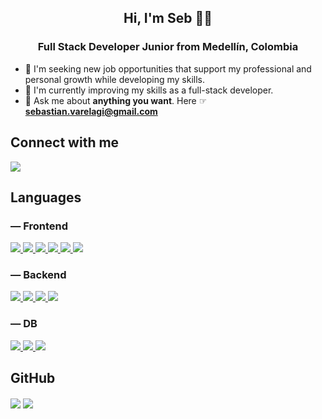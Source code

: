 <h2 align="center">Hi, I'm Seb 👋🏻</h1>

<h3 align="center">Full Stack Developer Junior from Medellín, Colombia</h3>

- 🌱 I'm seeking new job opportunities that support my professional and personal growth while developing my skills.
- 🚀 I'm currently improving my skills as a full-stack developer.
- 💬 Ask me about **anything you want**. Here ☞ **sebastian.varelagi@gmail.com**

<h2> Connect with me</h2>

<p align="left">
  <a href="https://www.linkedin.com/in/sebastianvarelag/">
    <img src="https://skillicons.dev/icons?i=linkedin" />
  </a>
</p>

<h2>Languages</h2>

<h3> — Frontend</h3>


<p>
  <a href="https://www.w3schools.com/html/">
    <img src="https://skillicons.dev/icons?i=html" />
  </a>
    <a href="https://www.w3schools.com/css/">
    <img src="https://skillicons.dev/icons?i=css" />
  </a>
    <a href="https://www.w3schools.com/js/">
    <img src="https://skillicons.dev/icons?i=javascript" />
  </a>
    <a href="https://getbootstrap.com/">
    <img src="https://skillicons.dev/icons?i=bootstrap" />
  </a>
    <a href="https://react.dev/">
    <img src="https://skillicons.dev/icons?i=react" />
  </a>
    <a href="https://nextjs.org/">
    <img src="https://skillicons.dev/icons?i=next" />
  </a>
</p>

<h3> — Backend</h3>

<p>
  <a href="https://nodejs.org/en">
    <img src="https://skillicons.dev/icons?i=nodejs" />
  </a>
    <a href="https://www.typescriptlang.org/">
    <img src="https://skillicons.dev/icons?i=typescript" />
  </a>
    <a href=https://expressjs.com/">
    <img src="https://skillicons.dev/icons?i=express" />
  </a>
      <a href="https://www.java.com/">
    <img src="https://skillicons.dev/icons?i=java" />
  </a>
</p>

<h3> — DB</h3>

<p>
  <a href="https://www.mongodb.com/">
    <img src="https://skillicons.dev/icons?i=mongo" />
  </a>
  <a href="https://www.postgresql.org/">
    <img src="https://skillicons.dev/icons?i=postgres" />
  </a>
    <a href="https://www.mysql.com/">
    <img src="https://skillicons.dev/icons?i=mysql" />
  </a>
</p>

<h2>GitHub</h2>

<p>
    <img align="center" src="https://github-readme-stats.vercel.app/api/top-langs/?username=sebastianvarelag&theme=holi&layout=compact&count_private=true%22"/>
        <img align="center" src="https://github-readme-stats.vercel.app/api?username=sebastianvarelag&theme=holi&show_icons=true&locale=en"/>
</p>